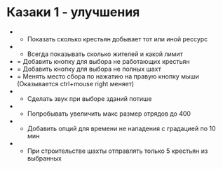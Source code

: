Казаки 1 - улучшения
===

* + Показать сколько крестьян добывает тот или иной рессурс
* + Всегда показывать сколько жителей и какой лимит
* = Добавить кнопку для выбора не работающих крестьян
* = Добавить кнопку для выбора не полных шахт
* = Менять место сбора по нажатию на правую кнопку мыши (Оказывается ctrl+mouse right меняет)
* - Сделать звук при выборе зданий потише
* - Попробывать увеличить макс размер отрядов до 400
* - Добавить опций для времени не нападения с градацией по 10 мин
* - При строительстве шахты отправлять только 5 крестьян из выбранных
